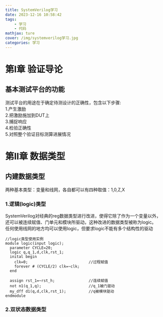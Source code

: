 ```yaml
---
title: SystemVerilog学习
date: 2023-12-16 10:58:42
tags: 
    - 学习
    - 代码
mathjax: ture
cover: /img/systemverilog学习.jpg
categories: 学习
---
```


# 第I章 验证导论
## 基本测试平台的功能
测试平台的用途在于确定待测设计的正确性，包含以下步骤:  
1.产生激励  
2.把激励施加到DUT上  
3.捕捉响应  
4.检验正确性  
5.对照整个验证目标测算进展情况

# 第II章 数据类型
## 内建数据类型
两种基本类型：变量和线网，各自都可以有四种取值：1,0,Z,X
### 1.逻辑(logic)类型
SystemVerilog对经典的reg数据类型进行改进，使得它除了作为一个变量以外，还可以被连续赋值、门单元和模块所驱动，这种改进的数据类型被称为logic。  
任何使用线网的地方均可以使用logic，但要求logic不能有多个结构性的驱动
```
//logic类型使用实例
module logic(input logic);
  parameter CYCLE=20;
  logic q,q_1,d,clk,rst_1;
  inital begin
    clk=0;                           //过程赋值
    forever # (CYCLE/2) clk=~clk;
  end

  assign rst_1=~rst_h;               //连续赋值
  not n1(q_1,q);                     //q_1被门驱动
  my_dff d1(q,d,clk,rst_1);          //q被模块驱动
endmodule
```
### 2.双状态数据类型
